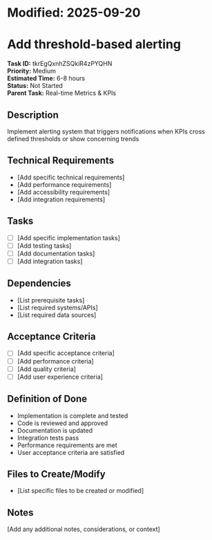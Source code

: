 # Modified: 2025-09-20

# Add threshold-based alerting

**Task ID:** tkrEgQxnhZSQkiR4zPYQHN  
**Priority:** Medium  
**Estimated Time:** 6-8 hours  
**Status:** Not Started  
**Parent Task:** Real-time Metrics & KPIs

## Description
Implement alerting system that triggers notifications when KPIs cross defined thresholds or show concerning trends

## Technical Requirements
- [Add specific technical requirements]
- [Add performance requirements]
- [Add accessibility requirements]
- [Add integration requirements]

## Tasks
- [ ] [Add specific implementation tasks]
- [ ] [Add testing tasks]
- [ ] [Add documentation tasks]
- [ ] [Add integration tasks]

## Dependencies
- [List prerequisite tasks]
- [List required systems/APIs]
- [List required data sources]

## Acceptance Criteria
- [ ] [Add specific acceptance criteria]
- [ ] [Add performance criteria]
- [ ] [Add quality criteria]
- [ ] [Add user experience criteria]

## Definition of Done
- Implementation is complete and tested
- Code is reviewed and approved
- Documentation is updated
- Integration tests pass
- Performance requirements are met
- User acceptance criteria are satisfied

## Files to Create/Modify
- [List specific files to be created or modified]

## Notes
[Add any additional notes, considerations, or context]
